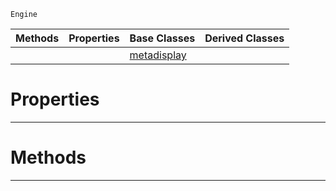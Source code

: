  `Engine`

|Methods|Properties|Base Classes|Derived Classes|
|---|---|---|---|
| | |[metadisplay](https://github.com/PlasmaEngine/PlasmaDocs/tree/master/docs/C%2B%2B/code_reference/class_reference/metadisplay.markdown)| |


 #  Properties


---  
 #  Methods


---  
 

 